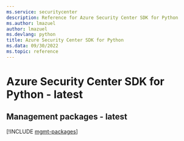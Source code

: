 ```yaml
---
ms.service: securitycenter
description: Reference for Azure Security Center SDK for Python
ms.author: lmazuel
author: lmazuel
ms.devlang: python
title: Azure Security Center SDK for Python
ms.data: 09/30/2022
ms.topic: reference
---
```

# Azure Security Center SDK for Python - latest

## Management packages - latest
[!INCLUDE [mgmt-packages](security-center-mgmt-index.md)]